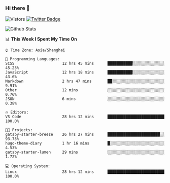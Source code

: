 ### Hi there 👋 

![Vistors](https://visitor-badge.glitch.me/badge?page_id=keithnull)
[![Twitter Badge](https://img.shields.io/badge/@__keithnull-1DA1F2?style=flat&logo=Twitter&logoColor=white)](https://twitter.com/_keithnull)

![Github Stats](https://github-readme-stats.vercel.app/api?username=keithnull&count_private=true&show_icons=true&theme=vue-dark&hide_title=true)

<!--START_SECTION:waka-->
📊 **This Week I Spent My Time On** 

```text
⌚︎ Time Zone: Asia/Shanghai

💬 Programming Languages: 
SCSS                     12 hrs 45 mins      ███████████░░░░░░░░░░░░░░   45.25% 
JavaScript               12 hrs 18 mins      ███████████░░░░░░░░░░░░░░   43.6% 
Markdown                 2 hrs 47 mins       ██░░░░░░░░░░░░░░░░░░░░░░░   9.91% 
Other                    12 mins             ░░░░░░░░░░░░░░░░░░░░░░░░░   0.76% 
JSON                     6 mins              ░░░░░░░░░░░░░░░░░░░░░░░░░   0.38%

🔥 Editors: 
VS Code                  28 hrs 12 mins      █████████████████████████   100.0%

🐱‍💻 Projects: 
gatsby-starter-breeze    26 hrs 27 mins      ███████████████████████░░   93.75% 
hugo-theme-diary         1 hr 16 mins        █░░░░░░░░░░░░░░░░░░░░░░░░   4.53% 
gatsby-starter-lumen     29 mins             ░░░░░░░░░░░░░░░░░░░░░░░░░   1.72%

💻 Operating System: 
Linux                    28 hrs 12 mins      █████████████████████████   100.0%

```


<!--END_SECTION:waka-->
